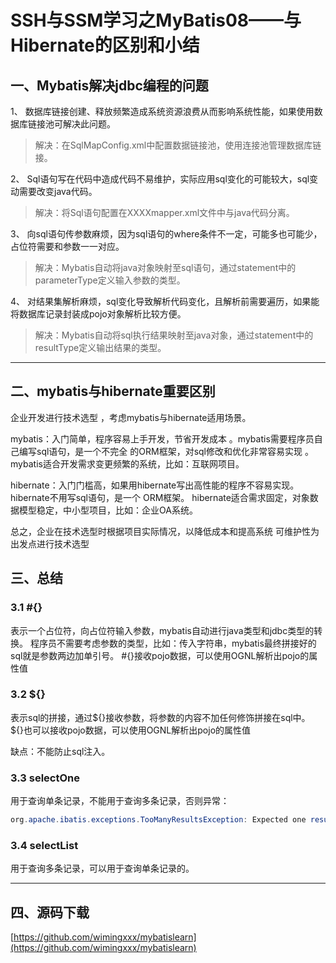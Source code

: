 
# SSH与SSM学习之MyBatis08——与Hibernate的区别和小结


## 一、Mybatis解决jdbc编程的问题

1、	数据库链接创建、释放频繁造成系统资源浪费从而影响系统性能，如果使用数据库链接池可解决此问题。

> 解决：在SqlMapConfig.xml中配置数据链接池，使用连接池管理数据库链接。


2、	Sql语句写在代码中造成代码不易维护，实际应用sql变化的可能较大，sql变动需要改变java代码。

> 解决：将Sql语句配置在XXXXmapper.xml文件中与java代码分离。

3、	向sql语句传参数麻烦，因为sql语句的where条件不一定，可能多也可能少，占位符需要和参数一一对应。

>解决：Mybatis自动将java对象映射至sql语句，通过statement中的parameterType定义输入参数的类型。

4、	对结果集解析麻烦，sql变化导致解析代码变化，且解析前需要遍历，如果能将数据库记录封装成pojo对象解析比较方便。

> 解决：Mybatis自动将sql执行结果映射至java对象，通过statement中的resultType定义输出结果的类型。


----

## 二、mybatis与hibernate重要区别

企业开发进行技术选型 ，考虑mybatis与hibernate适用场景。

mybatis：入门简单，程序容易上手开发，节省开发成本 。mybatis需要程序员自己编写sql语句，是一个不完全 的ORM框架，对sql修改和优化非常容易实现 。
mybatis适合开发需求变更频繁的系统，比如：互联网项目。

hibernate：入门门槛高，如果用hibernate写出高性能的程序不容易实现。hibernate不用写sql语句，是一个 ORM框架。
hibernate适合需求固定，对象数据模型稳定，中小型项目，比如：企业OA系统。

总之，企业在技术选型时根据项目实际情况，以降低成本和提高系统 可维护性为出发点进行技术选型


## 三、总结

### 3.1 #{}

表示一个占位符，向占位符输入参数，mybatis自动进行java类型和jdbc类型的转换。
程序员不需要考虑参数的类型，比如：传入字符串，mybatis最终拼接好的sql就是参数两边加单引号。
#{}接收pojo数据，可以使用OGNL解析出pojo的属性值

### 3.2 ${}

表示sql的拼接，通过${}接收参数，将参数的内容不加任何修饰拼接在sql中。
${}也可以接收pojo数据，可以使用OGNL解析出pojo的属性值

缺点：不能防止sql注入。

### 3.3 selectOne

用于查询单条记录，不能用于查询多条记录，否则异常：
```java
org.apache.ibatis.exceptions.TooManyResultsException: Expected one result (or null) to be returned by selectOne(), but found: 4
```

### 3.4 selectList

用于查询多条记录，可以用于查询单条记录的。

---

## 四、源码下载

[https://github.com/wimingxxx/mybatislearn](https://github.com/wimingxxx/mybatislearn)

